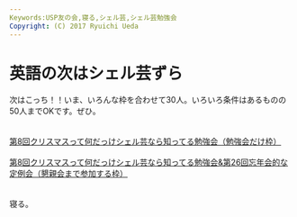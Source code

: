 ```yaml
---
Keywords:USP友の会,寝る,シェル芸,シェル芸勉強会
Copyright: (C) 2017 Ryuichi Ueda
---
```


# <!--:ja-->英語の次はシェル芸ずら<!--:-->
<!--:ja-->次はこっち！！いま、いろんな枠を合わせて30人。いろいろ条件はあるものの50人までOKです。ぜひ。<br />
<br />
<br />
<a href="http://usptomo.doorkeeper.jp/events/7265" target="_blank">第8回クリスマスって何だっけシェル芸なら知ってる勉強会（勉強会だけ枠）</a><br />
<br />
<a href="http://usptomo.doorkeeper.jp/events/7204" target="_blank">第8回クリスマスって何だっけシェル芸なら知ってる勉強会&第26回忘年会的な定例会（懇親会まで参加する枠）</a><br />
<br />
<br />
寝る。<!--:-->
